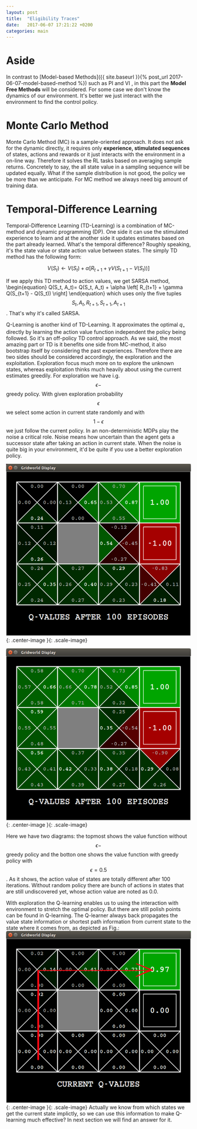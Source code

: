 ```yaml
---
layout: post
title:  "Eligibility Traces"
date:   2017-06-07 17:21:22 +0200
categories: main
---
```

<h1>Aside</h1>
In contrast to [Model-based Methods]({{ site.baseurl }}{% post_url 2017-06-07-model-based-method  %}) such as PI and VI , in this part the <strong>Model Free Methods </strong>will be considered. For some case we don't know the dynamics of our environment. It's better we just interact with the environment to find the control policy.



<h1>Monte Carlo Method</h1>
Monte Carlo Method (MC) is a sample-oriented approach. It does not ask for the dynamic directly, it requires only <strong>experience, stimulated sequences</strong> of states, actions and rewards or it just interacts with the environment in a on-line way. Therefore it solves the RL tasks based on averaging sample returns. Concretely to say, the all state value in a sampling sequence will be updated equally. What if the sample distribution is not good, the policy we be more than we anticipate. For MC method we always need big amount of training data.

<h1>Temporal-Difference Learning</h1>
Temporal-Difference Learning (TD-Learning) is a combination of MC-method and dynamic programming (DP). One side it can use the stimulated experience to learn and at the another side it updates estimates based on the part already learned. What's the temporal difference? Roughly speaking, it's the state value or state action value between states. The simply TD method has the following form:

$$V(S_t) \leftarrow V(S_t) + \alpha \left[ R_{t+1} + \gamma V(S_{t+1} - V(S_t)) \right]$$

If we apply this TD method to action values, we get SARSA method,
\begin{equation}
	Q(S_t, A_t)= Q(S_t, A_t) + \alpha \left[  R_{t+1} + \gamma Q(S_{t+1} - Q(S_t)) \right]
\end{equation} which uses only the five tuples $$S_t, A_t, R_{t+1}, S_{t+1}, A_{t+1}$$. That's why it's called SARSA.

Q-Learning is another kind of TD-Learning. It approximates the optimal $q_\star$ directly by learning the action value function independent the policy being followed. So it's an off-policy TD control approach. As we said, the most amazing part or TD is it benefits one side from MC-method, it also bootstrap itself by considering the past experiences. Therefore there are two sides should be considered accordingly, the exploration and the exploitation. Exploration focus much more on to explore the unknown states, whereas exploitation thinks much heavily about using the current estimates greedily. For exploration we have i.g. $$\epsilon-$$ greedy policy. With given exploration probability $$\epsilon$$ we select some action in current state randomly and with $$1-\epsilon$$ we just follow the current policy. In an non-deterministic MDPs play the noise a critical role. Noise means how uncertain than the agent gets a successor state after taking an action in current state. When the noise is quite big in your environment, it'd be quite if you use a better exploration policy. 

![Q-learner without exploration](/assets/qlearner.png){: .center-image }{: .scale-image}

![Q-leaner with $$\epsilon-$$greedy policy](/assets/qlearner_eps.png){: .center-image }{: .scale-image}

Here we have two diagrams: the topmost shows the value function without $$\epsilon-$$ greedy policy and the botton one shows the value function with greedy policy with $$\epsilon = 0.5$$.
As it shows, the action value of states are totally different after 100 iterations. Without random policy there are bunch of actions in states that are still undiscovered yet, whose action value are noted as $0.0$.


With exploration the Q-learning enables us to using the interaction with environment to stretch the optimal policy. But there are still polish points can be found in Q-learning. The Q-learner always back propagates the value state information or shortest path information from current state to the state where it comes from, as depicted as Fig.:
![Q-learner back propagation](/assets/qpropagation.png){: .center-image }{: .scale-image}
Actually we know from which states we get the current state implictly, so we can use this information to make Q-learning much effective? In next section we will find an answer for it.

